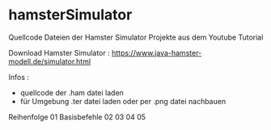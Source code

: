 # hamsterSimulator
Quellcode Dateien der Hamster Simulator Projekte aus dem Youtube Tutorial

Download Hamster Simulator :
https://www.java-hamster-modell.de/simulator.html

Infos :
- quellcode der .ham datei laden
- für Umgebung .ter datei laden oder per .png datei nachbauen

Reihenfolge
01 Basisbefehle
02
03
04
05

